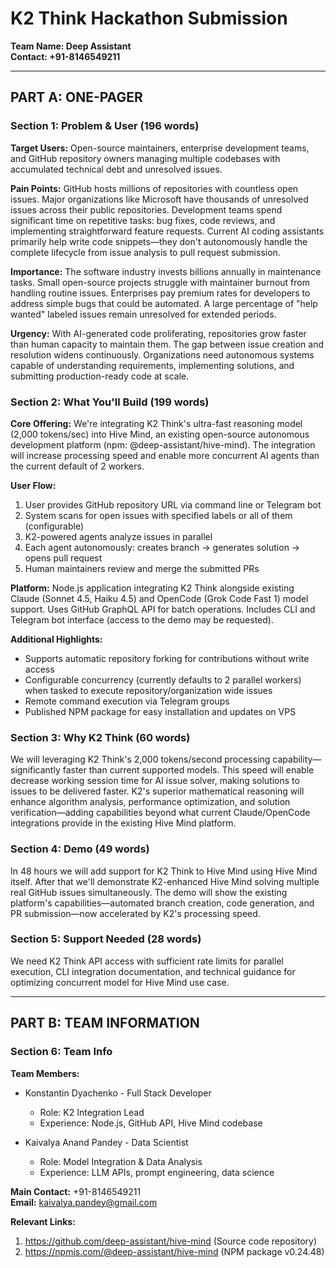 # K2 Think Hackathon Submission
**Team Name: Deep Assistant**  
**Contact: +91-8146549211**

---

## PART A: ONE-PAGER

### Section 1: Problem & User (196 words)

**Target Users:** Open-source maintainers, enterprise development teams, and GitHub repository owners managing multiple codebases with accumulated technical debt and unresolved issues.

**Pain Points:** GitHub hosts millions of repositories with countless open issues. Major organizations like Microsoft have thousands of unresolved issues across their public repositories. Development teams spend significant time on repetitive tasks: bug fixes, code reviews, and implementing straightforward feature requests. Current AI coding assistants primarily help write code snippets—they don't autonomously handle the complete lifecycle from issue analysis to pull request submission.

**Importance:** The software industry invests billions annually in maintenance tasks. Small open-source projects struggle with maintainer burnout from handling routine issues. Enterprises pay premium rates for developers to address simple bugs that could be automated. A large percentage of "help wanted" labeled issues remain unresolved for extended periods.

**Urgency:** With AI-generated code proliferating, repositories grow faster than human capacity to maintain them. The gap between issue creation and resolution widens continuously. Organizations need autonomous systems capable of understanding requirements, implementing solutions, and submitting production-ready code at scale.

### Section 2: What You'll Build (199 words)

**Core Offering:** We're integrating K2 Think's ultra-fast reasoning model (2,000 tokens/sec) into Hive Mind, an existing open-source autonomous development platform (npm: @deep-assistant/hive-mind). The integration will increase processing speed and enable more concurrent AI agents than the current default of 2 workers.

**User Flow:**
1. User provides GitHub repository URL via command line or Telegram bot
2. System scans for open issues with specified labels or all of them (configurable)
3. K2-powered agents analyze issues in parallel
4. Each agent autonomously: creates branch → generates solution → opens pull request
5. Human maintainers review and merge the submitted PRs

**Platform:** Node.js application integrating K2 Think alongside existing Claude (Sonnet 4.5, Haiku 4.5) and OpenCode (Grok Code Fast 1) model support. Uses GitHub GraphQL API for batch operations. Includes CLI and Telegram bot interface (access to the demo may be requested).

**Additional Highlights:**
- Supports automatic repository forking for contributions without write access
- Configurable concurrency (currently defaults to 2 parallel workers) when tasked to execute repository/organization wide issues
- Remote command execution via Telegram groups
- Published NPM package for easy installation and updates on VPS

### Section 3: Why K2 Think (60 words)

We will leveraging K2 Think's 2,000 tokens/second processing capability—significantly faster than current supported models. This speed will enable decrease working session time for AI issue solver, making solutions to issues to be delivered faster. K2's superior mathematical reasoning will enhance algorithm analysis, performance optimization, and solution verification—adding capabilities beyond what current Claude/OpenCode integrations provide in the existing Hive Mind platform.

### Section 4: Demo (49 words)

In 48 hours we will add support for K2 Think to Hive Mind using Hive Mind itself. After that we'll demonstrate K2-enhanced Hive Mind solving multiple real GitHub issues simultaneously. The demo will show the existing platform's capabilities—automated branch creation, code generation, and PR submission—now accelerated by K2's processing speed.

### Section 5: Support Needed (28 words)

We need K2 Think API access with sufficient rate limits for parallel execution, CLI integration documentation, and technical guidance for optimizing concurrent model for Hive Mind use case.

---

## PART B: TEAM INFORMATION

### Section 6: Team Info

**Team Members:**
- Konstantin Dyachenko - Full Stack Developer
  - Role: K2 Integration Lead
  - Experience: Node.js, GitHub API, Hive Mind codebase
  
- Kaivalya Anand Pandey - Data Scientist
  - Role: Model Integration & Data Analysis
  - Experience: LLM APIs, prompt engineering, data science

**Main Contact:** +91-8146549211  
**Email:** kaivalya.pandey@gmail.com

**Relevant Links:**
1. https://github.com/deep-assistant/hive-mind (Source code repository)
2. https://npmjs.com/@deep-assistant/hive-mind (NPM package v0.24.48)
